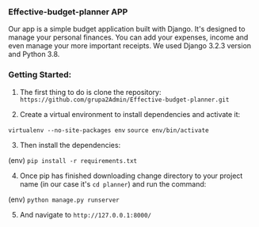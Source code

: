 
### Effective-budget-planner APP

Our app is a simple budget application built with Django. It's designed to manage your personal finances. You can add your expenses, income and even manage your more important receipts. We used Django 3.2.3 version and Python 3.8.


### Getting Started:

1. The first thing to do is clone the repository:
`https://github.com/grupa2Admin/Effective-budget-planner.git`

2. Create a virtual environment to install dependencies and activate it:

`virtualenv --no-site-packages env`
`source env/bin/activate`

3. Then install the dependencies:

(env) `pip install -r requirements.txt`

4. Once pip has finished downloading change directory to your project name (in our case it's `cd planner`) and run the command:

(env) `python manage.py runserver`

5. And navigate to `http://127.0.0.1:8000/`

